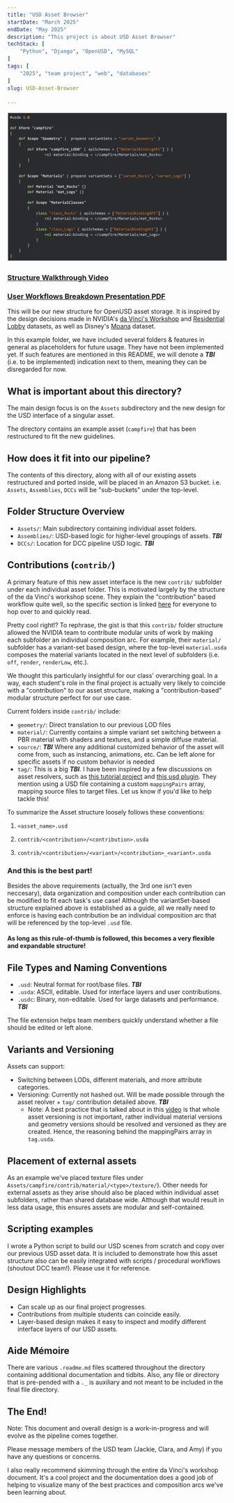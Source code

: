 ```yaml
---
title: "USD Asset Browser"
startDate: "March 2025"
endDate: "May 2025"
description: "This project is about USD Asset Browser"
techStack: [
	"Python", "Django", "OpenUSD", "MySQL"
]
tags: [
	"2025", "team project", "web", "databases"
]
slug: USD-Asset-Browser

---
```


![layer](./assets/Flattened_Asset_Layer.png)

### [Structure Walkthrough Video](https://youtu.be/hNuHniOKjt4)

### [User Workflows Breakdown Presentation PDF](https://drive.google.com/file/d/1ZxiKbZk2xu4kw1len1eW1ywzZlvCVUjK/view?usp=sharing)

This will be our new structure for OpenUSD asset storage. It is inspired by the design decisions made in NVIDIA's [da Vinci's Workshop](https://docs.omniverse.nvidia.com/usd/latest/usd_content_samples/davinci_workshop.html) and [Residential Lobby](https://docs.omniverse.nvidia.com/usd/latest/usd_content_samples/res_lobby.html) datasets, as well as Disney's [Moana](https://disneyanimation.com/resources/moana-island-scene/) dataset.

In this example folder, we have included several folders & features in general as placeholders for future usage. They have not been implemented yet. If such features are mentioned in this README, we will denote a **_TBI_** (i.e. to be implemented) indication next to them, meaning they can be disregarded for now.

## What is important about this directory?

The main design focus is on the `Assets` subdirectory and the new design for the USD interface of a singular asset.

The directory contains an example asset (`campfire`) that has been restructured to fit the new guidelines.

## How does it fit into our pipeline?

The contents of this directory, along with all of our existing assets restructured and ported inside, will be placed in an Amazon S3 bucket. i.e. `Assets`, `Assemblies`, `DCCs` will be "sub-buckets" under the top-level.

## Folder Structure Overview

- `Assets/`: Main subdirectory containing individual asset folders.
- `Assemblies/`: USD-based logic for higher-level groupings of assets. **_TBI_**
- `DCCs/`: Location for DCC pipeline USD logic. **_TBI_**

## Contributions (`contrib/`)

A primary feature of this new asset interface is the new `contrib/` subfolder under each individual asset folder.
This is motivated largely by the structure of the da Vinci's workshop scene. They explain the "contribution" based workflow quite well, so the specific section is linked [here](https://docs.omniverse.nvidia.com/usd/latest/usd_content_samples/davinci_workshop.html#asset-composition-arcs) for everyone to hop over to and quickly read.

Pretty cool right!? To rephrase, the gist is that this `contrib/` folder structure allowed the NVIDIA team to contribute modular units of work by making each subfolder an individual composition arc. For example, their `material/` subfolder has a variant-set based design, where the top-level `material.usda` composes the material variants located in the next level of subfolders (i.e. `off`, `render`, `renderLow`, etc.).

We thought this particularly insightful for our class' overarching goal. In a way, each student's role in the final project is actually very likely to coincide with a "contribution" to our asset structure, making a "contribution-based" modular structure perfect for our use case.

Current folders inside `contrib/` include:

- `geometry/`: Direct translation to our previous LOD files
- `material/`: Currently contains a simple variant set switching between a PBR material with shaders and textures, and a simple diffuse material.
- `source/`: **_TBI_** Where any additional customized behavior of the asset will come from, such as instancing, animations, etc. Can be left alone for specific assets if no custom behavior is needed
- `tag/`: This is a big **_TBI_**. I have been inspired by a few discussions on asset resolvers, such as [this tutorial project](https://lucascheller.github.io/VFX-UsdAssetResolver/) and [this usd plugin](https://github.com/rodeofx/rdo_replace_resolver). They mention using a USD file containing a custom `mappingPairs` array, mapping source files to target files. Let us know if you'd like to help tackle this!

To summarize the Asset structure loosely follows these conventions:

1. `<asset_name>.usd`
2. `contrib/<contribution>/<contribution>.usda`

3. `contrib/<contribution>/<variant>/<contribution>_<variant>.usda`

### And this is the best part!

Besides the above requirements (actually, the 3rd one isn't even neccesary), data organization and composition under each contribution can be modified to fit each task's use case! Although the variantSet-based structure explained above is established as a guide, all we really need to enforce is having each contribution be an individual composition arc that will be referenced by the top-level `.usd` file.

#### As long as this rule-of-thumb is followed, this becomes a very flexible and expandable structure!

## File Types and Naming Conventions

- `.usd`: Neutral format for root/base files. **_TBI_**
- `.usda`: ASCII, editable. Used for interface layers and user contributions.
- `.usdc`: Binary, non-editable. Used for large datasets and performance. **_TBI_**

The file extension helps team members quickly understand whether a file should be edited or left alone.

## Variants and Versioning

Assets can support:

- Switching between LODs, different materials, and more attribute categories.
- Versioning: Currently not hashed out. Will be made possible through the asset reolver + `tag/` contribution detailed above. **_TBI_**
    - Note: A best practice that is talked about in this [video](https://youtu.be/YgVTS5oIJqM?si=3bUczCRT3axPE4JL&t=532) is that whole asset versioning is not important, rather individual material versions and geometry versions should be resolved and versioned as they are created. Hence, the reasoning behind the mappingPairs array in `tag.usda`.

## Placement of external assets

As an example we've placed texture files under `Assets/campfire/contrib/material/<type>/texture/`). Other needs for external assets as they arise should also be placed within individual asset subfolders, rather than shared database wide. Although that would result in less data usage, this ensures assets are modular and self-contained.

## Scripting examples

I wrote a Python script to build our USD scenes from scratch and copy over our previous USD asset data. It is included to demonstrate how this asset structure also can be easily integrated with scripts / procedural workflows (shoutout DCC team!). Please use it for reference.

## Design Highlights

- Can scale up as our final project progresses.
- Contributions from multiple students can coincide easily.
- Layer-based design makes it easy to inspect and modify different interface layers of our USD assets.

## Aide Mémoire

There are various `.readme.md` files scattered throughout the directory containing additional documentation and tidbits. Also, any file or directory that is pre-pended with a `._` is auxiliary and not meant to be included in the final file directory.

## The End!

Note: This document and overall design is a work-in-progress and will evolve as the pipeline comes together.

Please message members of the USD team (Jackie, Clara, and Amy) if you have any questions or concerns.

I also really recommend skimming through the entire da Vinci's workshop document. It's a cool project and the documentation does a good job of helping to visualize many of the best practices and composition arcs we've been learning about.
